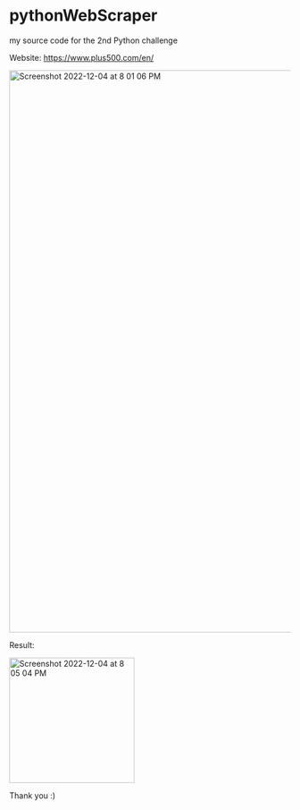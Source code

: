 # pythonWebScraper

my source code for the 2nd Python challenge 


Website: https://www.plus500.com/en/


<img width="1005" alt="Screenshot 2022-12-04 at 8 01 06 PM" src="https://user-images.githubusercontent.com/109912475/205512783-7bb8e4f3-35fe-4750-b138-3e0c97d31f29.png">


Result:

<img width="224" alt="Screenshot 2022-12-04 at 8 05 04 PM" src="https://user-images.githubusercontent.com/109912475/205512886-9cf779cd-d3c1-462a-87d1-f44bcc5bed51.png">


Thank you :)
